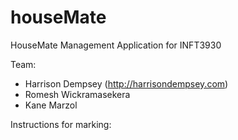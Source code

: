 houseMate
=========

HouseMate Management Application for INFT3930

Team:

- Harrison Dempsey (http://harrisondempsey.com)
- Romesh Wickramasekera
- Kane Marzol

Instructions for marking:

